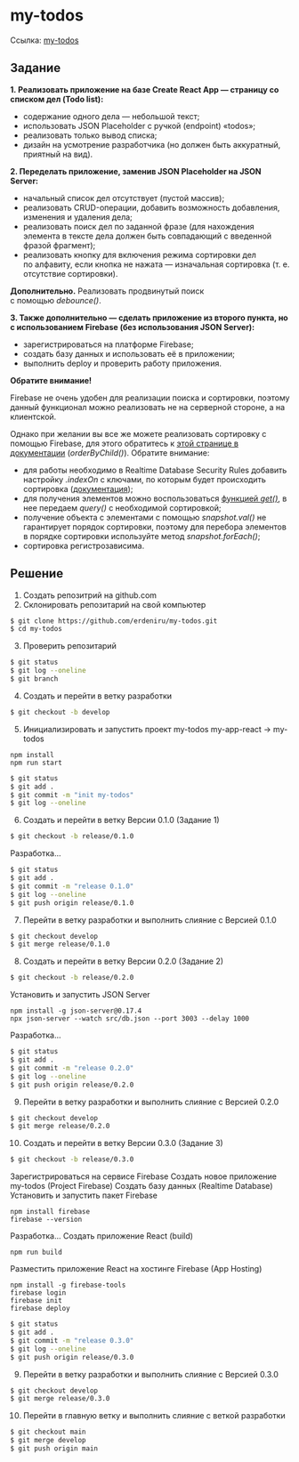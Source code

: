 # my-todos
Ссылка: [my-todos](https://my-todos-637fe.web.app/)

## Задание

**1. Реализовать приложение на базе Create React App — страницу со списком дел (Todo list):**

- содержание одного дела — небольшой текст;
- использовать JSON Placeholder с ручкой (endpoint) «todos»;
- реализовать только вывод списка;
- дизайн на усмотрение разработчика (но должен быть аккуратный, приятный на вид).

**2. Переделать приложение, заменив JSON Placeholder на JSON Server:**

- начальный список дел отсутствует (пустой массив);
- реализовать CRUD-операции, добавить возможность добавления, изменения и удаления дела;
- реализовать поиск дел по заданной фразе (для нахождения элемента в тексте дела должен быть совпадающий с введенной фразой фрагмент);
- реализовать кнопку для включения режима сортировки дел по алфавиту, если кнопка не нажата — изначальная сортировка (т. е. отсутствие сортировки).

**Дополнительно.** Реализовать продвинутый поиск с помощью _debounce()_.

**3. Также дополнительно — сделать приложение из второго пункта, но с использованием Firebase (без использования JSON Server):**

- зарегистрироваться на платформе Firebase;
- создать базу данных и использовать её в приложении;
- выполнить deploy и проверить работу приложения.

**Обратите внимание!**

Firebase не очень удобен для реализации поиска и сортировки, поэтому данный функционал можно реализовать не на серверной стороне, а на клиентской. 

Однако при желании вы все же можете реализовать сортировку с помощью Firebase, для этого обратитесь к [этой странице в документации](https://firebase.google.com/docs/database/web/lists-of-data#sorting_and_filtering_data) (_orderByChild()_). Обратите внимание:

- для работы необходимо в Realtime Database Security Rules добавить настройку _.indexOn_ с ключами, по которым будет происходить сортировка ([документация](https://firebase.google.com/docs/database/security/indexing-data#section-indexing-order-by-child));
- для получения элементов можно воспользоваться [функцией _get()_](https://firebase.google.com/docs/database/web/read-and-write#read_data_once), в нее передаем _query()_ с необходимой сортировкой;
- получение объекта с элементами с помощью _snapshot.val()_ не гарантирует порядок сортировки, поэтому для перебора элементов в порядке сортировки используйте метод _snapshot.forEach()_;
- сортировка регистрозависима.

## Решение

1. Создать репозитрий на github.com
2. Склонировать репозитарий на свой компьютер
```bash
$ git clone https://github.com/erdeniru/my-todos.git
$ cd my-todos
```
3. Проверить репозитарий
```bash
$ git status
$ git log --oneline
$ git branch
```
4. Создать и перейти в ветку разработки
```bash
$ git checkout -b develop
```
5. Инициализировать и запустить проект my-todos
my-app-react -> my-todos
```batch
npm install
npm run start
```
```bash
$ git status
$ git add .
$ git commit -m "init my-todos"
$ git log --oneline
```
6. Создать и перейти в ветку Версии 0.1.0 (Задание 1)
```bash
$ git checkout -b release/0.1.0
```
Разработка...
```bash
$ git status
$ git add .
$ git commit -m "release 0.1.0"
$ git log --oneline
$ git push origin release/0.1.0
```
7. Перейти в ветку разработки и выполнить слияние с Версией 0.1.0
```bash
$ git checkout develop
$ git merge release/0.1.0
```
8. Создать и перейти в ветку Версии 0.2.0 (Задание 2)
```bash
$ git checkout -b release/0.2.0
```
Установить и запустить JSON Server
```batch
npm install -g json-server@0.17.4
npx json-server --watch src/db.json --port 3003 --delay 1000
```
Разработка...
```bash
$ git status
$ git add .
$ git commit -m "release 0.2.0"
$ git log --oneline
$ git push origin release/0.2.0
```
9. Перейти в ветку разработки и выполнить слияние с Версией 0.2.0
```bash
$ git checkout develop
$ git merge release/0.2.0
```
10. Создать и перейти в ветку Версии 0.3.0 (Задание 3)
```bash
$ git checkout -b release/0.3.0
```
Зарегистрироваться на сервисе Firebase
Создать новое приложение my-todos (Project Firebase)
Создать базу данных (Realtime Database)
Установить и запустить пакет Firebase
```batch
npm install firebase
firebase --version
```
Разработка...
Создать приложение React (build)
```batch
npm run build
```
Разместить приложение React на хостинге Firebase (App Hosting)
```batch
npm install -g firebase-tools
firebase login
firebase init
firebase deploy
```
```bash
$ git status
$ git add .
$ git commit -m "release 0.3.0"
$ git log --oneline
$ git push origin release/0.3.0
```
9. Перейти в ветку разработки и выполнить слияние с Версией 0.3.0
```bash
$ git checkout develop
$ git merge release/0.3.0
```
10. Перейти в главную ветку и выполнить слияние с веткой разработки
```bash
$ git checkout main
$ git merge develop
$ git push origin main
```
